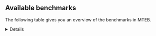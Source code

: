 ## Available benchmarks
The following table gives you an overview of the benchmarks in MTEB.

<details>

<!-- This allows the table to be autogenerated in the future: -->
<!-- BENCHMARKS TABLE START -->

| Name | Leaderboard name | # Tasks | Task Types | Domains | Languages |
|------|------------------|---------|------------|---------|-----------|
| [BEIR](https://arxiv.org/abs/2104.08663) | BEIR | 15 | Retrieval: 15 | [Reviews, Web, Academic, News, Government, Financial, Blog, Programming, Social, Non-fiction, Encyclopaedic, Medical, Written] | eng |
| [BEIR-NL](https://arxiv.org/abs/2412.08329) | BEIR-NL | 15 | Retrieval: 15 | [Web, Academic, Non-fiction, Encyclopaedic, Medical, Written] | nld |
| [BRIGHT](https://brightbenchmark.github.io/) | BRIGHT | 1 | Retrieval: 1 | [Non-fiction, Written] | eng |
| [BRIGHT (long)](https://brightbenchmark.github.io/) | BRIGHT (long) | 1 | Retrieval: 1 | [Non-fiction, Written] | eng |
| [BuiltBench(eng)](https://arxiv.org/abs/2411.12056) | BuiltBench(eng) | 4 | Clustering: 2, Retrieval: 1, Reranking: 1 | [Engineering, Written] | eng |
| [ChemTEB](https://arxiv.org/abs/2412.00532) | Chemical | 27 | BitextMining: 1, Classification: 17, Clustering: 2, PairClassification: 5, Retrieval: 2 | [Chemistry] | eng,zho,hin,fra,por,jpn,spa,msa,nld,tur,kor,deu,ces |
| [CoIR](https://github.com/CoIR-team/coir) | Code Information Retrieval | 10 | Retrieval: 10 | [Written, Programming] | eng,c++,java,javascript,php,python,sql,go,ruby |
| [CodeRAG](https://arxiv.org/abs/2406.14497) | CodeRAG | 4 | Reranking: 4 | [Programming] | python |
| [Encodechka](https://github.com/avidale/encodechka) | Encodechka | 7 | STS: 2, Classification: 4, PairClassification: 1 | [Web, News, Government, Fiction, Social, Non-fiction, Written] | rus |
| [FollowIR](https://arxiv.org/abs/2403.15246) | Instruction Following | 3 | InstructionRetrieval: 3 | [Written, News] | eng |
| [LongEmbed](https://arxiv.org/abs/2404.12096v2) | Long-context Retrieval | 6 | Retrieval: 6 | [Academic, Blog, Spoken, Fiction, Non-fiction, Encyclopaedic, Written] | eng |
| [MIEB(Img)](https://arxiv.org/abs/2504.10471) | Image only | 49 | Any2AnyRetrieval: 15, ImageClassification: 22, ImageClustering: 5, VisualSTS(eng): 5, VisualSTS(multi): 2 | [Reviews, Web, Scene, News, Blog, Spoken, Social, Non-fiction, Encyclopaedic, Medical, Written] | pol,eng,ara,fra,por,rus,spa,nld,tur,kor,deu,cmn,ita |
| [MIEB(Multilingual)](https://arxiv.org/abs/2504.10471) | Image-Text, Multilingual | 130 | ImageClassification: 22, ImageClustering: 5, ZeroShotClassification: 23, VisionCentricQA: 6, Compositionality: 7, VisualSTS(eng): 7, Any2AnyRetrieval: 45, DocumentUnderstanding: 10, Any2AnyMultilingualRetrieval: 3, VisualSTS(multi): 2 | [Reviews, Constructed, Web, Scene, Academic, News, Blog, Spoken, Social, Non-fiction, Encyclopaedic, Medical, Written] | heb,dan,est,hin,fas,bul,fil,por,mri,zho,tel,nld,ron,cmn,ukr,ces,ell,fin,eng,pol,swe,kor,rus,deu,hun,ita,swa,ara,quz,nor,fra,vie,ben,jpn,spa,hrv,tur,ind,tha |
| [MIEB(eng)](https://arxiv.org/abs/2504.10471) | Image-Text, English | 125 | ImageClassification: 22, ImageClustering: 5, ZeroShotClassification: 23, VisionCentricQA: 6, Compositionality: 7, VisualSTS(eng): 7, Any2AnyRetrieval: 45, DocumentUnderstanding: 10 | [Reviews, Constructed, Web, Scene, Academic, News, Blog, Spoken, Social, Non-fiction, Encyclopaedic, Medical, Written] | eng |
| [MIEB(lite)](https://arxiv.org/abs/2504.10471) | Image-Text, Lite | 51 | ImageClassification: 8, ImageClustering: 2, ZeroShotClassification: 7, VisionCentricQA: 5, Compositionality: 6, VisualSTS(eng): 2, VisualSTS(multi): 2, Any2AnyRetrieval: 11, DocumentUnderstanding: 6, Any2AnyMultilingualRetrieval: 2 | [Reviews, Web, Scene, Academic, News, Blog, Spoken, Social, Non-fiction, Encyclopaedic, Medical, Written] | heb,dan,est,hin,por,bul,fas,fil,mri,zho,tel,nld,ron,cmn,ukr,ell,pol,ces,eng,fin,swe,kor,rus,deu,hun,ita,swa,ara,quz,nor,fra,vie,ben,jpn,spa,hrv,tur,ind,tha |
| [MINERSBitextMining](https://arxiv.org/pdf/2406.07424) | MINERSBitextMining | 7 | BitextMining: 7 | [Reviews, Written, Social] | eus,xho,est,tam,khm,uig,orv,cor,bjn,rej,ina,mal,pcm,ell,swe,nno,hun,rus,deu,arq,bel,kor,mhr,swg,afr,war,hsb,vie,hrv,gle,kaz,ind,fao,mkd,por,amh,arz,nov,cbk,kab,hau,kzj,awa,gsw,pes,bos,wuu,jav,ces,pol,cym,ang,tat,sun,fry,srp,ido,ara,uzb,yue,fra,tuk,gla,ace,bbc,isl,hin,pms,oci,bul,cat,kur,tzl,bew,lvs,ast,min,lit,nld,ukr,fin,lfn,sqi,slk,yor,mad,glg,nob,slv,csb,nds,dsb,ban,abs,spa,dtp,mar,swh,heb,dan,hye,mon,bug,urd,yid,ber,cha,nij,lat,max,pam,tel,mui,ron,cmn,ibo,aze,eng,kat,epo,bhp,ceb,zsm,ita,bre,ile,ben,jpn,mak,tur,tgl,tha |
| MTEB(Code, v1) | Code | 12 | Retrieval: 12 | [Written, Programming] | eng,c++,java,typescript,javascript,shell,swift,c,scala,php,python,sql,rust,go,ruby |
| MTEB(Europe, v1) | European | 74 | BitextMining: 7, Classification: 21, Clustering: 8, Retrieval: 15, InstructionRetrieval: 3, MultilabelClassification: 2, PairClassification: 6, Reranking: 3, STS: 9 | [Constructed, Subtitles, Programming, Religious, Non-fiction, Encyclopaedic, Reviews, Financial, Blog, Written, Web, Academic, Fiction, News, Government, Spoken, Social, Legal, Medical] | dan,eus,fao,est,isl,por,bul,rom,lit,mlt,nld,ron,ell,pol,ces,eng,fin,swe,lav,slk,nno,hun,deu,nob,ita,slv,fra,spa,hrv,gle |
| MTEB(Indic, v1) | Indic | 23 | BitextMining: 4, Clustering: 1, Classification: 13, PairClassification: 1, Retrieval: 2, Reranking: 1, STS: 1 | [Reviews, Constructed, Web, News, Government, Spoken, Fiction, Social, Religious, Non-fiction, Legal, Encyclopaedic, Written] | bho,hne,hin,tam,urd,npi,san,mup,pus,bgc,tel,bod,sat,brx,mal,awa,pan,ory,asm,raj,eng,kan,kas,mni,guj,gbm,mai,nep,doi,snd,ben,mwr,gom,mar,boy |
| MTEB(Law, v1) | Legal | 8 | Retrieval: 8 | [Legal, Written] | deu,eng,zho |
| MTEB(Medical, v1) | Medical | 12 | Retrieval: 9, Clustering: 2, Reranking: 1 | [Web, Academic, Government, Non-fiction, Medical, Written] | pol,eng,zho,ara,fra,vie,spa,kor,rus,cmn |
| MTEB(Multilingual, v1) | Multilingual | 132 | BitextMining: 13, Classification: 43, Clustering: 17, Retrieval: 18, InstructionRetrieval: 3, MultilabelClassification: 5, PairClassification: 11, Reranking: 6, STS: 16 | [Constructed, Subtitles, Programming, Religious, Non-fiction, Entertainment, Encyclopaedic, Reviews, Financial, Blog, Written, Web, Academic, Fiction, News, Government, Spoken, Social, Legal, Medical] | tna,kpg,tam,ido,agm,dik,kos,mee,mic,mks,bzd,san,dgr,soq,mey,mil,orv,qvw,kql,bzh,ian,aau,kud,taw,anv,kmg,xav,med,sna,ppo,yon,nnq,bsp,tzj,mlt,xla,yka,sco,udu,ell,lmo,bbr,kas,yal,roo,top,grn,hun,ksj,swg,war,smk,nhr,hsb,sab,spp,ttc,vie,ata,mps,kaz,urw,ssx,crx,mig,rgu,ary,myk,fao,gfk,pbt,yuw,amh,gum,otn,pes,gsw,ikk,zaj,kyz,enq,grc,wuu,jav,dif,mcp,tpt,box,amp,tku,rmy,chf,hla,qvn,amu,sus,yad,mxb,kyg,aia,bhg,cni,gub,gah,mmo,sey,cop,cnl,jid,ngu,srp,yue,kkc,cbu,kbm,mxq,poi,qxo,mva,crn,luo,tum,awk,bbc,avt,esk,sbe,pab,tso,cso,chz,are,bss,djk,kur,tim,zab,dov,eko,acq,lug,yva,zul,min,mmx,lit,tav,tvk,wnc,aey,nsn,ukr,ape,aom,bqp,cta,bgs,hvn,snp,fin,sqi,ycn,tzo,ese,sxb,uri,byr,adz,nob,mai,gvf,mca,kto,rmc,mir,kqf,atd,qup,zpz,nds,tbc,tir,aak,swh,smo,aer,eri,mph,buk,heb,gvn,tgk,kir,kpx,spl,kpr,ntj,qvm,rkb,zty,seh,azb,kmo,mon,ydd,cha,cpy,lgl,sin,nij,lat,mop,yby,max,aaz,acu,ign,ltz,kup,quf,dah,tel,qvs,sat,brx,mbh,wed,tbz,sag,boa,ory,emi,uli,sot,nop,bus,eng,aze,kjs,qvc,kmu,mgw,uvh,amo,hop,ikw,kat,dgc,pap,zas,mdy,ajp,ilo,atb,nas,zpu,swa,qxn,hmn,zac,qvh,als,ben,pao,bxh,quc,nhu,kac,nso,tif,big,hne,xho,amn,hui,rop,tue,caf,mpx,otq,tnn,kmh,pjt,uvl,cor,mjc,zos,bjn,rej,swp,bbb,bem,pah,jvn,kqc,tee,ckb,mag,aai,cbt,dww,kik,kpw,nna,swe,tdt,ven,acf,urt,cjk,zao,chv,zar,cek,cak,mbc,cot,mlp,deu,rus,apz,kew,yaa,xbi,kor,mhr,som,clu,bjz,cnt,ina,vec,mih,hrv,nif,wim,kze,khk,tpi,bjp,khz,lww,amm,mkd,sua,bam,fij,mio,arz,wbi,apw,gup,cbk,kiw,bki,row,apu,jiv,isn,kmk,alq,miz,mox,rom,kzj,aeb,nhy,ktm,mvn,cco,asm,zad,ctu,tac,csy,mni,run,bnp,gvc,shp,amr,mgc,kqw,kgp,aoj,mcb,kwd,mcd,wal,maa,mbs,kyq,ixl,upv,tuk,mwr,ruf,tbg,taq,bco,gof,ace,kin,bvr,kon,huu,okv,plt,hin,aly,cuk,leu,mlg,ong,dob,dzo,bew,ssg,cuc,nho,ptp,stp,zho,zaw,maj,lin,azj,tnc,boj,obo,gnn,lfn,kwi,slk,kgf,att,mad,met,hat,trc,krc,ame,tof,glv,dji,slv,nii,kqa,nys,iou,ptu,rai,spa,abs,dsb,blw,tod,bmr,srn,heg,bzj,xed,tah,bug,yid,hus,ayr,soy,nbq,npi,khs,sja,mcf,mwc,poy,cao,suz,cle,hch,kbq,nhe,fon,yap,nde,kyf,sll,ars,kkl,ubu,npl,bsn,mlh,bkd,mti,fue,lim,abt,gai,glk,zai,guj,kbh,ood,mcr,nus,ceb,bhp,gng,ita,pma,cab,cub,mwf,haw,nko,zat,gom,ewe,ded,mto,tgl,chd,tha,rro,eus,qul,bgt,opm,ngp,mya,nou,uig,wiu,knc,twi,waj,mqb,zpv,kbc,tcs,dgz,tcz,piu,myu,cpc,tmd,zga,auc,hlt,kgk,bkx,urb,kmb,wmt,nno,hix,gyr,viv,ara,cpb,ncj,bel,cux,ons,gbm,zpc,con,ziw,geb,hub,alp,nya,kam,afr,doi,svk,ndj,ksr,toj,noa,wuv,kea,ind,jae,bqc,xon,bho,mek,beu,poh,iws,tbf,arn,mbj,nov,mxt,tos,txq,msy,mup,hau,yrb,wln,ake,fuf,apc,llg,mkn,usa,pan,tte,acm,ces,pol,wat,aoi,lav,bjk,kvn,msb,mbl,muy,ulk,cym,dwr,gun,vid,ebk,tat,etr,azg,emp,dwy,gdr,wap,fry,awx,apb,gla,blz,mos,imo,maz,kek,kwf,chk,zlm,sbk,srq,not,tca,tsw,msc,nhw,hmo,oci,cat,ghs,bon,lao,bvd,nin,lvs,gui,mri,ctp,pad,yuj,amf,atg,nhi,tiy,bef,yut,byx,wer,cya,mgh,nld,sps,lac,lij,sgz,snc,yor,srm,srd,gwi,kyc,ots,txu,myw,glg,tyv,fuv,aka,lbk,nvm,tpa,csb,mwe,nfa,inb,cme,gvs,bpr,ban,div,lid,azz,mar,tuo,kdl,ntu,ter,tew,gnw,bsj,qxh,hye,snx,xsi,lua,ura,urd,reg,tnk,knf,tgo,amk,rwo,cbv,sgb,mie,agu,amx,cav,tgp,mzz,bod,bba,cmn,raj,arb,ssd,kan,cjv,abx,kwj,kmr,aon,nwi,far,bps,bre,gmv,gul,wrs,acr,cth,ile,pri,tfr,pwg,aso,kms,tur,qwh,myy,agt,mhl,knv,xtm,dhg,est,zap,kpf,mav,khm,caa,aui,bjr,wmw,bmk,kue,poe,tlf,spy,dyu,naf,fuc,arp,kje,ton,mal,kbp,hto,bmh,beo,klt,meu,pcm,wbp,jic,kdc,shj,ncu,lif,hbo,mib,daa,mit,fur,mau,arq,pon,cgc,snn,nep,bkq,maq,qub,qve,nor,tke,ntp,faa,guh,gle,tsn,mbt,djr,zsr,ssw,yaq,ipi,tuc,por,fas,szl,xtd,ffm,ote,zpm,taj,bch,jac,knj,yle,kab,jao,tzm,agg,bgc,mpm,tnp,bea,pag,nuy,cac,pir,ken,agr,bhl,nyu,zia,awa,zav,ztq,crh,bos,mkj,wos,mqj,auy,ncl,rug,mwp,yss,cmo,mcq,ksd,apn,prs,huv,cbc,msm,wsk,ang,cui,kne,sun,agd,sbs,yre,fra,xnn,gaz,bao,zpq,cjo,sah,mpp,vmy,isl,pms,mpj,pio,agn,klv,toc,zca,bul,nak,cpa,cut,uzb,tzl,ast,cpu,bak,ubr,apr,mbb,pls,prf,lex,wrk,wol,orm,bdd,wiv,guo,yml,ltg,car,spm,cax,tet,shi,cbi,wnu,gux,omw,mxp,chq,sim,mco,jni,kde,mkl,plu,zpl,zpo,mle,tpz,cap,quy,dtp,cwe,nlg,boy,hns,zyp,fuh,dan,mux,nca,msk,mam,fil,ber,nqo,lus,sue,kvg,zam,too,dop,lcm,pus,gym,bjv,dad,for,nch,sny,sri,aby,wro,gdn,pam,meq,mna,ino,mui,ron,lbb,tiw,umb,ibo,pib,qvz,scn,otm,anh,epo,msa,nab,zaa,fai,cbs,zsm,nhg,kpj,tuf,bmu,arl,cof,kaq,cbr,kiz,ndg,nss,snd,jpn,quh,shn,uzn,gam,tbo,gaw,mak,awb,mpt,usp,aii,hot |
| [MTEB(Scandinavian, v1)](https://kennethenevoldsen.github.io/scandinavian-embedding-benchmark/) | Scandinavian | 28 | BitextMining: 2, Classification: 13, Retrieval: 7, Clustering: 6 | [Reviews, Web, News, Government, Blog, Spoken, Fiction, Social, Non-fiction, Legal, Encyclopaedic, Written] | dan,fao,swe,isl,nno,nob |
| [MTEB(cmn, v1)](https://github.com/FlagOpen/FlagEmbedding/tree/master/research/C_MTEB) | Chinese | 32 | Retrieval: 8, Reranking: 4, PairClassification: 2, Clustering: 4, STS: 7, Classification: 7 | [Academic, Government, Financial, Non-fiction, Entertainment, Medical, Written] | cmn |
| [MTEB(deu, v1)](https://arxiv.org/html/2401.02709v1) | German | 19 | Classification: 6, Clustering: 4, PairClassification: 2, Reranking: 1, Retrieval: 4, STS: 2 | [Reviews, Web, News, Spoken, Non-fiction, Legal, Encyclopaedic, Written] | deu |
| MTEB(eng, v1) | English Legacy | 56 | Classification: 12, Retrieval: 15, Clustering: 11, Reranking: 4, STS: 10, PairClassification: 3, Summarization: 1 | [Reviews, Web, Academic, News, Government, Financial, Blog, Spoken, Programming, Social, Non-fiction, Encyclopaedic, Medical, Written] | eng |
| MTEB(eng, v2) | English | 41 | Retrieval: 10, Clustering: 8, Reranking: 2, STS: 9, Classification: 8, PairClassification: 3, Summarization: 1 | [Reviews, Web, Academic, News, Financial, Blog, Spoken, Programming, Social, Non-fiction, Encyclopaedic, Medical, Written] | eng |
| MTEB(fas, beta) | Farsi (BETA) | 60 | Classification: 18, Clustering: 5, PairClassification: 8, Reranking: 2, Retrieval: 21, STS: 3, BitextMining: 3 | [Reviews, Web, Academic, News, Blog, Spoken, Social, Religious, Encyclopaedic, Medical, Written] | fas |
| [MTEB(fra, v1)](https://arxiv.org/abs/2405.20468) | French | 25 | Classification: 6, Clustering: 7, PairClassification: 1, Reranking: 2, Retrieval: 5, STS: 3, Summarization: 1 | [Reviews, Web, News, Academic, Spoken, Social, Non-fiction, Legal, Encyclopaedic, Written] | eng,fra |
| [MTEB(jpn, v1)](https://github.com/sbintuitions/JMTEB) | Japanese | 16 | Clustering: 2, Classification: 4, STS: 2, PairClassification: 1, Retrieval: 6, Reranking: 1 | [Reviews, Web, News, Academic, Spoken, Non-fiction, Encyclopaedic, Written] | jpn |
| MTEB(kor, v1) | Korean | 6 | Classification: 1, Reranking: 1, Retrieval: 2, STS: 2 | [Reviews, Web, News, Spoken, Encyclopaedic, Written] | kor |
| [MTEB(pol, v1)](https://arxiv.org/abs/2405.10138) | Polish | 17 | Classification: 7, Clustering: 3, PairClassification: 4, STS: 3 | [Reviews, Web, Academic, News, Spoken, Fiction, Social, Non-fiction, Legal, Written] | pol |
| [MTEB(rus, v1)](https://aclanthology.org/2023.eacl-main.148/) | Russian | 23 | Classification: 9, Clustering: 3, MultilabelClassification: 2, PairClassification: 1, Reranking: 2, Retrieval: 3, STS: 3 | [Reviews, Web, News, Academic, Blog, Spoken, Social, Encyclopaedic, Written] | rus |
| [NanoBEIR](https://huggingface.co/collections/zeta-alpha-ai/nanobeir-66e1a0af21dfd93e620cd9f6) | NanoBEIR | 13 | Retrieval: 13 | [Web, Academic, News, Social, Non-fiction, Encyclopaedic, Medical, Written] | eng |
| [RAR-b](https://arxiv.org/abs/2404.06347) | Reasoning retrieval | 17 | Retrieval: 17 | [Encyclopaedic, Written, Programming] | eng |

<!-- BENCHMARKS TABLE END -->
